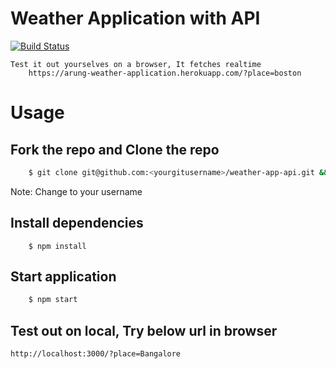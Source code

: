 # Weather Application with API

[![Build Status](https://travis-ci.org/joemccann/dillinger.svg?branch=master)](https://travis-ci.org/joemccann/dillinger)

    Test it out yourselves on a browser, It fetches realtime
        https://arung-weather-application.herokuapp.com/?place=boston

# Usage 
## Fork the repo and Clone the repo
```sh
    $ git clone git@github.com:<yourgitusername>/weather-app-api.git && cd Multi-Buildpack-appd-nodejs-sample
```
Note: Change <yourgitusername> to your username

## Install dependencies
        $ npm install
## Start application
```sh
    $ npm start
```

## Test out on local, Try below url in browser
    http://localhost:3000/?place=Bangalore
